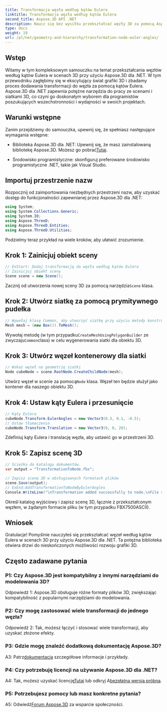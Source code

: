 ```yaml
---
title: Transformacja węzła według kątów Eulera
linktitle: Transformacja węzła według kątów Eulera
second_title: Aspose.3D API .NET
description: Naucz się bez wysiłku przekształcać węzły 3D za pomocą Aspose.3D dla .NET. Postępuj zgodnie z naszym przewodnikiem krok po kroku, aby uzyskać oszałamiające rezultaty w swoich projektach.
type: docs
weight: 19
url: /pl/net/geometry-and-hierarchy/transformation-node-euler-angles/
---
```

## Wstęp

Witamy w tym kompleksowym samouczku na temat przekształcania węzłów według kątów Eulera w scenach 3D przy użyciu Aspose.3D dla .NET. W tym przewodniku zagłębimy się w ekscytujący świat grafiki 3D i zbadamy proces dodawania transformacji do węzła za pomocą kątów Eulera. Aspose.3D dla .NET zapewnia potężne narzędzia do pracy ze scenami i siatkami 3D, co czyni go doskonałym wyborem dla programistów poszukujących wszechstronności i wydajności w swoich projektach.

## Warunki wstępne

Zanim przejdziemy do samouczka, upewnij się, że spełniasz następujące wymagania wstępne:

-  Biblioteka Aspose.3D dla .NET: Upewnij się, że masz zainstalowaną bibliotekę Aspose.3D. Możesz go pobrać[Tutaj](https://releases.aspose.com/3d/net/).

- Środowisko programistyczne: skonfiguruj preferowane środowisko programistyczne .NET, takie jak Visual Studio.

## Importuj przestrzenie nazw

Rozpocznij od zaimportowania niezbędnych przestrzeni nazw, aby uzyskać dostęp do funkcjonalności zapewnianej przez Aspose.3D dla .NET:

```csharp
using System;
using System.Collections.Generic;
using System.IO;
using Aspose.ThreeD;
using Aspose.ThreeD.Entities;
using Aspose.ThreeD.Utilities;
```

Podzielmy teraz przykład na wiele kroków, aby ułatwić zrozumienie.

## Krok 1: Zainicjuj obiekt sceny

```csharp
// ExStart: Dodaj transformację do węzła według kątów Eulera
// Zainicjuj obiekt sceny
Scene scene = new Scene();
```

 Zacznij od utworzenia nowej sceny 3D za pomocą narzędzia`Scene` klasa.


## Krok 2: Utwórz siatkę za pomocą prymitywnego pudełka

```csharp
// Wywołaj klasę Common, aby utworzyć siatkę przy użyciu metody konstruktora wielokątów, aby ustawić instancję siatki
Mesh mesh = (new Box()).ToMesh();
```

 Wywołaj metodę (w tym przypadku`CreateMeshUsingPolygonBuilder` ze zwyczaju`Common`class) w celu wygenerowania siatki dla obiektu 3D.

## Krok 3: Utwórz węzeł kontenerowy dla siatki

```csharp
// Wskaż węzeł na geometrię siatki
Node cubeNode = scene.RootNode.CreateChildNode(mesh);
```

 Utwórz węzeł w scenie za pomocą`Node` klasa. Węzeł ten będzie służył jako kontener dla naszego obiektu 3D.

## Krok 4: Ustaw kąty Eulera i przesunięcie

```csharp
// Kąty Eulera
cubeNode.Transform.EulerAngles = new Vector3(0.3, 0.1, -0.5);            
// Ustaw tłumaczenie
cubeNode.Transform.Translation = new Vector3(0, 0, 20);
```

Zdefiniuj kąty Eulera i translację węzła, aby ustawić go w przestrzeni 3D.

## Krok 5: Zapisz scenę 3D

```csharp
// Ścieżka do katalogu dokumentów.
var output = "TransformationToNode.fbx";

// Zapisz scenę 3D w obsługiwanych formatach plików
scene.Save(output);
// ExEnd:AddTransformationToNodeByEulerAngles
Console.WriteLine("\nTransformation added successfully to node.\nFile saved at " + output);
```

Określ katalog wyjściowy i zapisz scenę 3D, łącznie z przekształconym węzłem, w żądanym formacie pliku (w tym przypadku FBX7500ASCII).

## Wniosek

Gratulacje! Pomyślnie nauczyłeś się przekształcać węzeł według kątów Eulera w scenach 3D przy użyciu Aspose.3D dla .NET. Ta potężna biblioteka otwiera drzwi do nieskończonych możliwości rozwoju grafiki 3D.

## Często zadawane pytania

### P1: Czy Aspose.3D jest kompatybilny z innymi narzędziami do modelowania 3D?

Odpowiedź 1: Aspose.3D obsługuje różne formaty plików 3D, zwiększając kompatybilność z popularnymi narzędziami do modelowania.

### P2: Czy mogę zastosować wiele transformacji do jednego węzła?

Odpowiedź 2: Tak, możesz łączyć i stosować wiele transformacji, aby uzyskać złożone efekty.

### P3: Gdzie mogę znaleźć dodatkową dokumentację Aspose.3D?

 A3: Patrz[dokumentacja](https://reference.aspose.com/3d/net/) szczegółowe informacje i przykłady.

### P4: Czy potrzebuję licencji na używanie Aspose.3D dla .NET?

 A4: Tak, możesz uzyskać licencję[Tutaj](https://purchase.aspose.com/buy) lub odkryj A[bezpłatna wersja próbna](https://releases.aspose.com/).

### P5: Potrzebujesz pomocy lub masz konkretne pytania?

 A5: Odwiedź[Forum Aspose.3D](https://forum.aspose.com/c/3d/18) za wsparcie społeczności.